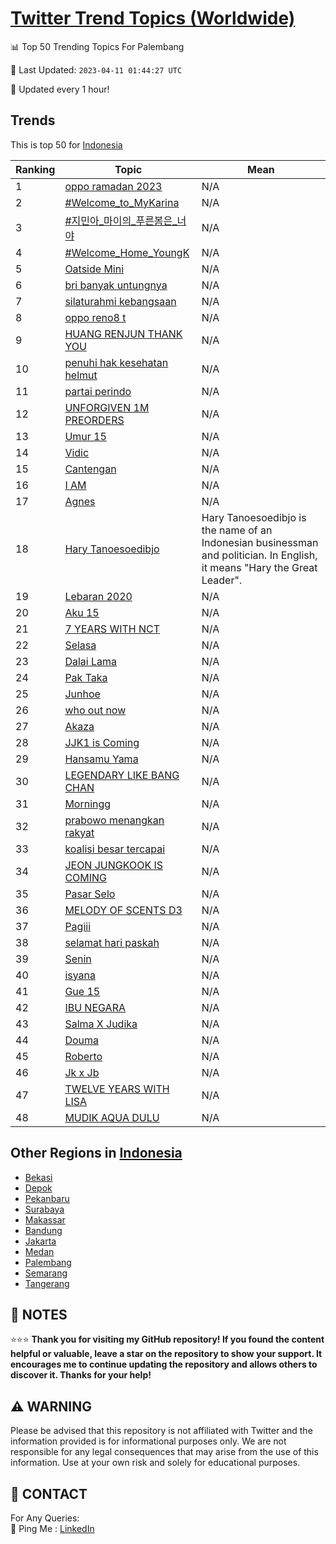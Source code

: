 [Twitter Trend Topics (Worldwide)](https://github.com/ErcinDedeoglu/Twitter-Trend-Topics)
==========


📊 Top 50 Trending Topics For Palembang

📆 Last Updated: `2023-04-11 01:44:27 UTC`

🔧 Updated every 1 hour!


## Trends

This is top 50 for [Indonesia](</Indonesia>)

| Ranking | Topic | Mean |
| ------- | ------------ | ------------ |
| 1 | [oppo ramadan 2023](http://twitter.com/search?q=oppo+ramadan+2023) | N/A |
| 2 | [#Welcome_to_MyKarina](http://twitter.com/search?q=%23Welcome_to_MyKarina) | N/A |
| 3 | [#지민아_마이의_푸른봄은_너야](http://twitter.com/search?q=%23%ec%a7%80%eb%af%bc%ec%95%84_%eb%a7%88%ec%9d%b4%ec%9d%98_%ed%91%b8%eb%a5%b8%eb%b4%84%ec%9d%80_%eb%84%88%ec%95%bc) | N/A |
| 4 | [#Welcome_Home_YoungK](http://twitter.com/search?q=%23Welcome_Home_YoungK) | N/A |
| 5 | [Oatside Mini](http://twitter.com/search?q=Oatside+Mini) | N/A |
| 6 | [bri banyak untungnya](http://twitter.com/search?q=bri+banyak+untungnya) | N/A |
| 7 | [silaturahmi kebangsaan](http://twitter.com/search?q=silaturahmi+kebangsaan) | N/A |
| 8 | [oppo reno8 t](http://twitter.com/search?q=oppo+reno8+t) | N/A |
| 9 | [HUANG RENJUN THANK YOU](http://twitter.com/search?q=HUANG+RENJUN+THANK+YOU) | N/A |
| 10 | [penuhi hak kesehatan helmut](http://twitter.com/search?q=penuhi+hak+kesehatan+helmut) | N/A |
| 11 | [partai perindo](http://twitter.com/search?q=partai+perindo) | N/A |
| 12 | [UNFORGIVEN 1M PREORDERS](http://twitter.com/search?q=UNFORGIVEN+1M+PREORDERS) | N/A |
| 13 | [Umur 15](http://twitter.com/search?q=Umur+15) | N/A |
| 14 | [Vidic](http://twitter.com/search?q=Vidic) | N/A |
| 15 | [Cantengan](http://twitter.com/search?q=Cantengan) | N/A |
| 16 | [I AM](http://twitter.com/search?q=I+AM) | N/A |
| 17 | [Agnes](http://twitter.com/search?q=Agnes) | N/A |
| 18 | [Hary Tanoesoedibjo](http://twitter.com/search?q=Hary+Tanoesoedibjo) | Hary Tanoesoedibjo is the name of an Indonesian businessman and politician. In English, it means "Hary the Great Leader". |
| 19 | [Lebaran 2020](http://twitter.com/search?q=Lebaran+2020) | N/A |
| 20 | [Aku 15](http://twitter.com/search?q=Aku+15) | N/A |
| 21 | [7 YEARS WITH NCT](http://twitter.com/search?q=7+YEARS+WITH+NCT) | N/A |
| 22 | [Selasa](http://twitter.com/search?q=Selasa) | N/A |
| 23 | [Dalai Lama](http://twitter.com/search?q=Dalai+Lama) | N/A |
| 24 | [Pak Taka](http://twitter.com/search?q=Pak+Taka) | N/A |
| 25 | [Junhoe](http://twitter.com/search?q=Junhoe) | N/A |
| 26 | [who out now](http://twitter.com/search?q=who+out+now) | N/A |
| 27 | [Akaza](http://twitter.com/search?q=Akaza) | N/A |
| 28 | [JJK1 is Coming](http://twitter.com/search?q=JJK1+is+Coming) | N/A |
| 29 | [Hansamu Yama](http://twitter.com/search?q=Hansamu+Yama) | N/A |
| 30 | [LEGENDARY LIKE BANG CHAN](http://twitter.com/search?q=LEGENDARY+LIKE+BANG+CHAN) | N/A |
| 31 | [Morningg](http://twitter.com/search?q=Morningg) | N/A |
| 32 | [prabowo menangkan rakyat](http://twitter.com/search?q=prabowo+menangkan+rakyat) | N/A |
| 33 | [koalisi besar tercapai](http://twitter.com/search?q=koalisi+besar+tercapai) | N/A |
| 34 | [JEON JUNGKOOK IS COMING](http://twitter.com/search?q=JEON+JUNGKOOK+IS+COMING) | N/A |
| 35 | [Pasar Selo](http://twitter.com/search?q=Pasar+Selo) | N/A |
| 36 | [MELODY OF SCENTS D3](http://twitter.com/search?q=MELODY+OF+SCENTS+D3) | N/A |
| 37 | [Pagiii](http://twitter.com/search?q=Pagiii) | N/A |
| 38 | [selamat hari paskah](http://twitter.com/search?q=selamat+hari+paskah) | N/A |
| 39 | [Senin](http://twitter.com/search?q=Senin) | N/A |
| 40 | [isyana](http://twitter.com/search?q=isyana) | N/A |
| 41 | [Gue 15](http://twitter.com/search?q=Gue+15) | N/A |
| 42 | [IBU NEGARA](http://twitter.com/search?q=IBU+NEGARA) | N/A |
| 43 | [Salma X Judika](http://twitter.com/search?q=Salma+X+Judika) | N/A |
| 44 | [Douma](http://twitter.com/search?q=Douma) | N/A |
| 45 | [Roberto](http://twitter.com/search?q=Roberto) | N/A |
| 46 | [Jk x Jb](http://twitter.com/search?q=Jk+x+Jb) | N/A |
| 47 | [TWELVE YEARS WITH LISA](http://twitter.com/search?q=TWELVE+YEARS+WITH+LISA) | N/A |
| 48 | [MUDIK AQUA DULU](http://twitter.com/search?q=MUDIK+AQUA+DULU) | N/A |



## Other Regions in [Indonesia](</Indonesia>)

* [Bekasi](</Indonesia/Bekasi.md>)
* [Depok](</Indonesia/Depok.md>)
* [Pekanbaru](</Indonesia/Pekanbaru.md>)
* [Surabaya](</Indonesia/Surabaya.md>)
* [Makassar](</Indonesia/Makassar.md>)
* [Bandung](</Indonesia/Bandung.md>)
* [Jakarta](</Indonesia/Jakarta.md>)
* [Medan](</Indonesia/Medan.md>)
* [Palembang](</Indonesia/Palembang.md>)
* [Semarang](</Indonesia/Semarang.md>)
* [Tangerang](</Indonesia/Tangerang.md>)



## 📝 NOTES

⭐⭐⭐ **Thank you for visiting my GitHub repository! If you found the content helpful or valuable, leave a star on the repository to show your support. It encourages me to continue updating the repository and allows others to discover it. Thanks for your help!**


## ⚠️ WARNING

Please be advised that this repository is not affiliated with Twitter and the information provided is for informational purposes only. We are not responsible for any legal consequences that may arise from the use of this information. Use at your own risk and solely for educational purposes.


## 📨 CONTACT

 For Any Queries:  
            🏓 Ping Me : [LinkedIn](https://www.linkedin.com/in/ercindedeoglu/)
